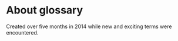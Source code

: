 # About glossary

Created over five months in 2014 while new and exciting terms were encountered. 


